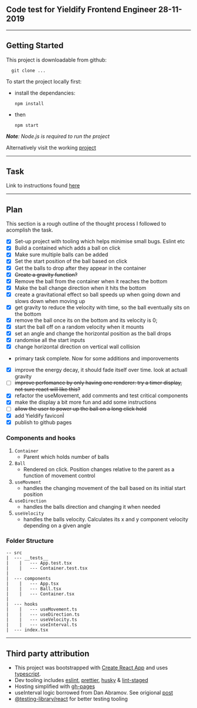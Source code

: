 ## Code test for Yieldify Frontend Engineer 28-11-2019

---

## Getting Started

This project is downloadable from github:

      git clone ...

To start the project locally first:

- install the dependancies:

      npm install

- then

      npm start

_**Note**: Node.js is required to run the project_

Alternatively visit the working [project](https://rennzie.github.io/code-test-yieldify-bouncing-balls/)

---

## Task

Link to instructions found [here](https://docs.google.com/document/d/1b21q6uYsMD9wI9aeUq5bvzveKSQW31Y-FRqmJcWy-r0/edit)

---

## Plan

This section is a rough outline of the thought process I followed to acomplish the task.

- [x] Set-up project with tooling which helps minimise small bugs. Eslint etc
- [x] Build a contained which adds a ball on click
- [x] Make sure multiple balls can be added
- [x] Set the start position of the ball based on click
- [x] Get the balls to drop after they appear in the container
- [x] ~~Create a gravity function?~~
- [x] Remove the ball from the container when it reaches the bottom
- [x] Make the ball change direction when it hits the bottom
- [x] create a gravitational effect so ball speeds up when going down and slows down when moving up
- [x] get gravity to reduce the velocity with time, so the ball eventually sits on the bottom
- [x] remove the ball once its on the bottom and its velocity is 0;
- [x] start the ball off on a random velocity when it mounts
- [x] set an angle and change the horizontal position as the ball drops
- [x] randomise all the start inputs
- [x] change horizontal direction on vertical wall collision
- primary task complete. Now for some additions and imporovements
- [x] improve the energy decay, it should fade itself over time. look at actuall gravity
- [ ] ~~improve perfomance by only having one renderer: try a timer display, not sure react will like this?~~
- [x] refactor the useMovement, add comments and test critical components
- [x] make the display a bit more fun and add some instructions
- [ ] ~~allow the user to power up the ball on a long click hold~~
- [x] add Yieldify faviconÌ
- [x] publish to github pages

### Components and hooks

1. `Container`
   - Parent which holds number of balls
2. `Ball`
   - Rendered on click. Position changes relative to the parent as a function of movement control
3. `useMovment`
   - handles the changing movement of the ball based on its initial start position
4. `useDirection`
   - handles the balls direction and changing it when needed
5. `useVelocity`
   - handles the balls velocity. Calculates its x and y component velocity depending on a given angle

### Folder Structure

```
-- src
|  --- __tests__
|    |   --- App.test.tsx
|    |   --- Container.test.tsx
|
|  --- components
|    |   --- App.tsx
|    |   --- Ball.tsx
|    |   --- Container.tsx
|
|  --- hooks
|    |   --- useMovement.ts
|    |   --- useDirection.ts
|    |   --- useVelocity.ts
|    |   --- useInterval.ts
|  --- index.tsx
```

---

## Third party attribution

- This project was bootstrapped with [Create React App](https://github.com/facebook/create-react-app) and uses [typescript](https://www.typescriptlang.org/).
- Dev tooling includes [eslint](https://eslint.org/), [prettier](https://prettier.io/), [husky](https://github.com/typicode/husky) & [lint-staged](https://github.com/okonet/lint-staged)
- Hosting simplified with [gh-pages](https://github.com/tschaub/gh-pages)
- useInterval logic borrowed from Dan Abramov. See origional [post](https://overreacted.io/making-setinterval-declarative-with-react-hooks/)
- [@testing-library/react](https://testing-library.com/docs/react-testing-library/intro) for better testing tooling
